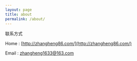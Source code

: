 ```yaml
---
layout: page
title: about
permalink: /about/
---
```


联系方式

Home  : [http://zhangheng86.com/](http://zhangheng86.com/)

Email : zhangheng1633@163.com


